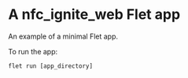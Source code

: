 # A nfc_ignite_web Flet app

An example of a minimal Flet app.

To run the app:

```
flet run [app_directory]
```